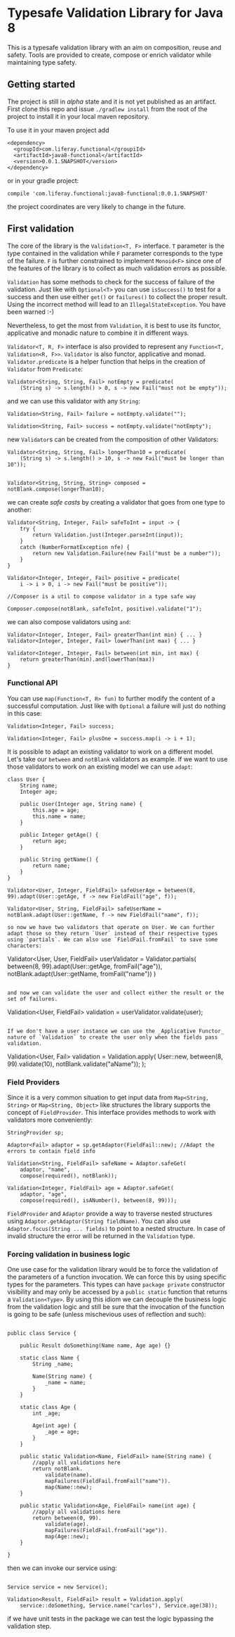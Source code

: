 # Typesafe Validation Library for Java 8

This is a typesafe validation library with an aim on composition, reuse and safety. Tools are provided to create, compose or enrich validator while maintaining type safety. 

## Getting started

The project is still in _alpha_ state and it is not yet published as an artifact. First clone this repo and issue `./gradlew install` from the root of the project to install it in your local maven repository. 

To use it in your maven project add
```
<dependency>
  <groupId>com.liferay.functional</groupiId>
  <artifactId>java8-functional</artifactId>
  <version>0.0.1.SNAPSHOT</version>
</dependency>
```

or in your gradle project:
```
compile 'com.liferay.functional:java8-functional:0.0.1.SNAPSHOT'
```

the project coordinates are very likely to change in the future.

## First validation

The core of the library is the `Validation<T, F>` interface. `T` parameter is the type contained in the validation while `F` parameter corresponds to the type of the failure. `F` is further constrained to implement `Monoid<F>` since one of the features of the library is to collect as much validation errors as possible. 

`Validation` has some methods to check for the success of failure of the validation. Just like with `Optional<T>` you can use `isSuccess()` to test for a success and then use either `get()` or `failures()` to collect the proper result. Using the incorrect method will lead to an `IllegalStateException`. You have been warned :-)

Nevertheless, to get the most from `Validation`, it is best to use its functor, applicative and monadic nature to combine it in different ways. 

`Validator<T, R, F>` interface is also provided to represent any `Function<T, Validation<R, F>>`. `Validator` is also functor, applicative and monad. `Validator.predicate` is a helper function that helps in the creation of `Validator` from `Predicate`:
```
Validator<String, String, Fail> notEmpty = predicate(
    (String s) -> s.length() > 0, s -> new Fail("must not be empty"));
```

and we can use this validator with any `String`:

```
Validation<String, Fail> failure = notEmpty.validate("");

Validation<String, Fail> success = notEmpty.validate("notEmpty");
```

new `Validator`s can be created from the composition of other Validators:
```
Validator<String, String, Fail> longerThan10 = predicate(
    (String s) -> s.length() > 10, s -> new Fail("must be longer than 10"));
    
    
Validator<String, String, String> composed = notBlank.compose(longerThan10);
```

we can create _safe casts_ by creating a validator that goes from one type to another:

```
Validator<String, Integer, Fail> safeToInt = input -> {
    try {
        return Validation.just(Integer.parseInt(input));
    }
    catch (NumberFormatException nfe) {
        return new Validation.Failure(new Fail("must be a number"));
    }
}

Validator<Integer, Integer, Fail> positive = predicate(
    i -> i > 0, i -> new Fail("must be positive"));
    
//Composer is a util to compose validator in a type safe way

Composer.compose(notBlank, safeToInt, positive).validate("1");
```

we can also compose validators using `and`:

```
Validator<Integer, Integer, Fail> greaterThan(int min) { ... }
Validator<Integer, Integer, Fail> lowerThan(int max) { ... }

Validator<Integer, Integer, Fail> between(int min, int max) {
    return greaterThan(min).and(lowerThan(max))
}
```

### Functional API

You can use `map(Function<T, R> fun)` to further modify the content of a successful computation. Just like with `Optional` a failure will just do nothing in this case:

``` 
Validation<Integer, Fail> success;

Validation<Integer, Fail> plusOne = success.map(i -> i + 1);
```

It is possible to adapt an existing validator to work on a different model. Let's take our `between` and `notBlank` validators as example. If we want to use those validators to work on an existing model we can use `adapt`:

```
class User {
    String name;
	Integer age;

	public User(Integer age, String name) {
		this.age = age;
		this.name = name;
	}
	
    public Integer getAge() {
		return age;
	}

	public String getName() {
		return name;
	}
}

Validator<User, Integer, FieldFail> safeUserAge = between(8, 99).adapt(User::getAge, f -> new FieldFail("age", f));

Validator<User, String, FieldFail> safeUserName = notBlank.adapt(User::getName, f -> new FieldFail("name", f));

so now we have two validators that operate on User. We can further adapt those so they return `User` instead of their respective types using `partials`. We can also use `FieldFail.fromFail` to save some characters:

```
Validator<User, User, FieldFail> userValidator = Validator.partials(
    between(8, 99).adapt(User::getAge, fromFail("age")),
	notBlank.adapt(User::getName, fromFail("name"))
)
```

and now we can validate the user and collect either the result or the set of failures. 

```
Validation<User, FieldFail> validation = userValidator.validate(user);
```

If we don't have a user instance we can use the _Applicative Functor_ nature of `Validation` to create the user only when the fields pass validation.

```
Validation<User, Fail> validation = Validation.apply(
	User::new, 
	between(8, 99).validate(10),
	notBlank.validate("aName"));
);

### Field Providers 

Since it is a very common situation to get input data from `Map<String, String>` or `Map<String, Object>` like structures the library supports the concept of `FieldProvider`. This interface provides methods to work with validators more conveniently:

```
StringProvider sp;

Adaptor<Fail> adaptor = sp.getAdaptor(FieldFail::new); //Adapt the errors to contain field info

Validation<String, FieldFail> safeName = Adaptor.safeGet(
    adaptor, "name", 
	compose(required(), notBlank));
	
Validation<Integer, FieldFail> age = Adaptor.safeGet(
	adaptor, "age", 
	compose(required(), isANumber(), between(8, 99)));

```

`FieldProvider` and `Adaptor` provide a way to traverse nested structures using `Adaptor.getAdaptor(String fieldName)`. You can also use `Adaptor.focus(String ... fields)` to point to a nested structure. In case of invalid structure the error will be returned in the `Validation` type. 


### Forcing validation in business logic

One use case for the validation library would be to force the validation of the parameters of a function invocation. We can force this by using specific types for the parameters. This types can have `package private` constructor visibility and may only be accessed by a `public static` function that returns a `Validation<Type>`. By using this idiom we can decouple the business logic from the validation logic and still be sure that the invocation of the function is going to be safe (unless mischevious uses of reflection and such):

```

public class Service {

	public Result doSomething(Name name, Age age) {}
	
	static class Name {
		String _name;
		
		Name(String name) {
			_name = name;
		}
	}
	
	static class Age {
		int _age;
		
		Age(int age) {
			_age = age;
		}
	}
	
	public static Validation<Name, FieldFail> name(String name) {
		//apply all validations here
		return notBlank.
			validate(name).
			mapFailures(FieldFail.fromFail("name")).
			map(Name::new);
	}
	
	public static Validation<Age, FieldFail> name(int age) {
		//apply all validations here
		return between(0, 99).
			validate(age).
			mapFailures(FieldFail.fromFail("age")).
			map(Age::new);
	}
	
}

```

then we can invoke our service using: 

```

Service service = new Service();

Validation<Result, FieldFail> result = Validation.apply(
	service::doSomething, Service.name("carlos"), Service.age(38));

```

if we have unit tests in the package we can test the logic bypassing the validation step. 










